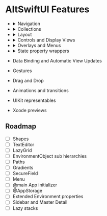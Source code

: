 # AltSwiftUI Features

- <details><summary>Navigation</summary>
    <p> 

    | Component | Supported |
    | --- | --- |
    | `NavigationLink`  | :white_check_mark: |
    | `NavigationView`  | :white_check_mark: |
    | `Sheet`           | :white_check_mark: |
    | `Master Detail`   |  |
    | `Sidebar`         |  |

    </p> 
    </details>
- <details><summary>Collections</summary>
    <p> 

    | Component | Supported |
    | --- | --- |
    | `ForEach`     | :white_check_mark: |
    | `Group `      | :white_check_mark: |
    | `List `       | :white_check_mark: |
    | `ScrollView`  | :white_check_mark: |
    | `Section`     | :white_check_mark: |
    | `LazyGrid`    |  |

    </p>
    </details>
- <details><summary>Layout</summary>
    <p> 

    | Component | Supported |
    | --- | --- |
    | `GeometryReader` | :white_check_mark: |
    | `HStack`  | :white_check_mark: |
    | `Spacer`  | :white_check_mark: |
    | `VStack`  | :white_check_mark: |
    | `ZStack`  | :white_check_mark: |
    | `LazyVStack`  |  |
    | `LazyHStack`  |  |

    </p>
    </details>
- <details><summary>Controls and Display Views</summary>
    <p> 

    | Component | Supported |
    | --- | --- |
    | `Button`      | :white_check_mark: |
    | `Color`       | :white_check_mark: |
    | `DatePicker`  | :white_check_mark: |
    | `Divider`     | :white_check_mark: |
    | `Image`       | :white_check_mark: |
    | `Picker`      | :white_check_mark: |
    | `Slider`      | :white_check_mark: |
    | `Stepper`     | :white_check_mark: |
    | `TabView`     | :white_check_mark: |
    | `Text`        | :white_check_mark: |
    | `TextField`   | :white_check_mark: |
    | `Toggle`      | :white_check_mark: |
    | `Gradients`   |  |
    | `Link`        |  |
    | `Path`        |  |
    | `SecureField` |  |
    | `Shapes`      | :white_check_mark: |
    | `TextEditor`  |  |

    </p>
    </details>
- <details><summary>Overlays and Menus</summary>
    <p> 

    | Component | Supported |
    | --- | --- |
    | `Action Sheet`      | :white_check_mark: |
    | `Alert`             | :white_check_mark: |
    | `AppStore Overlay`  | :white_check_mark: |
    | `Context Menu`      | :white_check_mark: |
    | `Menu`              | |

    </p>
    </details>
- <details><summary>State property wrappers</summary>
    <p> 

    | Component | Supported |
    | --- | --- |
    | `Binding`             | :white_check_mark: |
    | `Environment`         | :white_check_mark: |
    | `EnvironmentObject`   | :white_check_mark: |
    | `ObservedObject`      | :white_check_mark: |
    | `Published`           | :white_check_mark: |
    | `State`               | :white_check_mark: |
    | `StateObject`         | :white_check_mark: |

    </p>
    </details>
- Data Binding and Automatic View Updates
- Gestures
- Drag and Drop
- Animations and transitions
- UIKit representables
- Xcode previews

## Roadmap

- [ ] Shapes
- [ ] TextEditor
- [ ] LazyGrid
- [ ] EnvironmentObject sub hierarchies
- [ ] Paths
- [ ] Gradients
- [ ] SecureField
- [ ] Menu
- [ ] @main App initializer
- [ ] @AppStorage
- [ ] Extended Environment properties
- [ ] Sidebar and Master Detail
- [ ] Lazy stacks